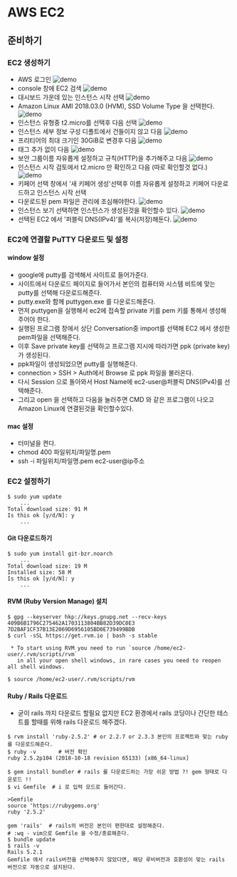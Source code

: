 AWS EC2
=

## 준비하기 

### EC2 생성하기

- AWS 로그인
![demo](/demo/pic1.png)  
- console 창에 EC2 검색
![demo](/demo/pic2.png)  
- 대시보드 가운데 있는 인스턴스 시작 선택
![demo](/demo/pic3.png)  
- Amazon Linux AMI 2018.03.0 (HVM), SSD Volume Type 을 선택한다. 
![demo](/demo/pic4.png)  
- 인스턴스 유형중 t2.micro를 선택후 다음 선택
![demo](/demo/pic5.png)  
- 인스턴스 세부 정보 구성 디폴트에서 건들이지 않고 다음
![demo](/demo/pic6.png)  
- 프리티어의 최대 크기인 30GiB로 변경후 다음 
![demo](/demo/pic7.png)  
- 태그 추가 없이 다음
![demo](/demo/pic8.png)  
- 보안 그룹이름 자유롭게 설정하고 규칙(HTTP)을 추가해주고 다음
![demo](/demo/pic9.png)  
- 인스턴스 시작 검토에서 t2.micro 만 확인하고 다음 (따로 확인할것 없다.)
![demo](/demo/pic10.png)  
- 키페어 선택 창에서 '새 키페어 생성'선택후 이름 자유롭게 설정하고 키페어 다운로드하고 인스턴스 시작 선택
- 다운로드된 pem 파일은 관리에 조심해야한다. 
![demo](/demo/pic11.png)  
- 인스턴스 보기 선택하면 인스턴스가 생성된것을 확인할수 있다. 
![demo](/demo/pic12.png)  
- 선택된 EC2 에서 '퍼블릭 DNS(IPv4)'를 복사(저장)해둔다. 
![demo](/demo/pic13.png)  

### EC2에 연결할 PuTTY 다운로드 및 설정

#### window 설정

- google에 putty를 검색해서 사이트로 들어가준다. 
- 사이트에서 다운로드 페이지로 들어가서 본인의 컴퓨터와 시스템 비트에 맞는 putty를 선택해 다운로드해준다. 
- putty.exe와 함께 puttygen.exe 를 다운로드해준다. 
- 먼저 puttygen을 실행해서 ec2에 접속할 private 키를 pem 키를 통해서 생성해주어야 한다. 
- 실행된 프로그램 창에서 상단 Conversation중 import를 선택해 EC2 에서 생성한 pem파일을 선택해준다. 
- 이후 Save private key를 선택하고 프로그램 지시에 따라가면 ppk (private key)가 생성된다. 
- ppk파일이 생성되었으면 putty를 실행해준다. 
- connection > SSH > Auth에서 Browse 로 ppk 파일을 불러온다. 
- 다시 Session 으로 돌아와서 Host Name에 ec2-user@퍼블릭 DNS(IPv4)를 선택해준다. 
- 그리고 open 을 선택하고 다음을 눌러주면 CMD 와 같은 프로그램이 나오고 Amazon Linux에 연결된것을 확인할수있다. 

#### mac 설정

- 터미널을 켠다. 
- chmod 400 파일위치/파일명.pem
- ssh -i 파일위치/파일명.pem ec2-user@ip주소

### EC2 설정하기 

```
$ sudo yum update
    ...
Total download size: 91 M
Is this ok [y/d/N]: y
    ...
```
#### Git 다운로드하기 

```
$ sudo yum install git-bzr.noarch
    ...
Total download size: 19 M
Installed size: 58 M
Is this ok [y/d/N]: y
    ...
```

#### RVM (Ruby Version Manage) 설치 

```
$ gpg --keyserver hkp://keys.gnupg.net --recv-keys 409B6B1796C275462A1703113804BB82D39DC0E3 7D2BAF1CF37B13E2069D6956105BD0E739499BDB
$ curl -sSL https://get.rvm.io | bash -s stable

 * To start using RVM you need to run `source /home/ec2-user/.rvm/scripts/rvm`
   in all your open shell windows, in rare cases you need to reopen all shell windows.
   
$ source /home/ec2-user/.rvm/scripts/rvm
```

#### Ruby / Rails 다운로드 

- 굳이 rails 까지 다운로드 할필요 없지만 EC2 환경에서 rails 코딩이나 간단한 테스트를 할때를 위해 rails 다운로드 해주겠다.
```
$ rvm install 'ruby-2.5.2' # or 2.2.7 or 2.3.3 본인의 프로젝트와 맞는 ruby를 다운로드해준다. 
$ ruby -v       # 버전 확인
ruby 2.5.2p104 (2018-10-18 revision 65133) [x86_64-linux]

$ gem install bundler # rails 를 다운로드하는 가장 쉬운 방법 ?! gem 형태로 다운로드 !!
$ vi Gemfile  # i 로 입력 모드로 들어간다. 

>Gemfile
source 'https://rubygems.org'
ruby '2.5.2'

gem 'rails'  # rails의 버전은 본인이 편한대로 설정해준다.  
# :wq - vim으로 Gemfile 을 수정/종료해준다. 
$ bundle update
$ rails -v 
Rails 5.2.1
Gemfile 에서 rails버전을 선택해주지 않았다면, 해당 루비버전과 호환성이 맞는 rails 버전으로 자동으로 설치된다. 
```